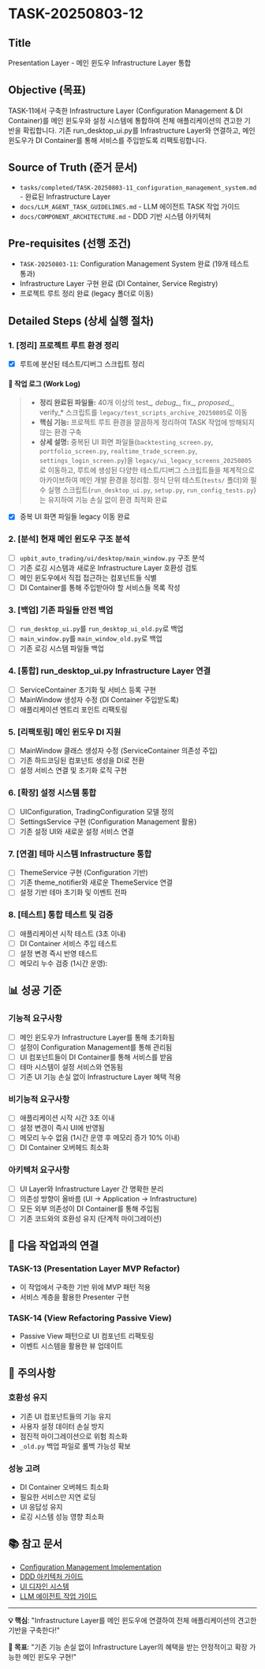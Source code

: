 # TASK-20250803-12

## Title
Presentation Layer - 메인 윈도우 Infrastructure Layer 통합

## Objective (목표)
TASK-11에서 구축한 Infrastructure Layer (Configuration Management & DI Container)를 메인 윈도우와 설정 시스템에 통합하여 전체 애플리케이션의 견고한 기반을 확립합니다. 기존 run_desktop_ui.py를 Infrastructure Layer와 연결하고, 메인 윈도우가 DI Container를 통해 서비스를 주입받도록 리팩토링합니다.

## Source of Truth (준거 문서)
- `tasks/completed/TASK-20250803-11_configuration_management_system.md` - 완료된 Infrastructure Layer
- `docs/LLM_AGENT_TASK_GUIDELINES.md` - LLM 에이전트 TASK 작업 가이드
- `docs/COMPONENT_ARCHITECTURE.md` - DDD 기반 시스템 아키텍처

## Pre-requisites (선행 조건)
- `TASK-20250803-11`: Configuration Management System 완료 (19개 테스트 통과)
- Infrastructure Layer 구현 완료 (DI Container, Service Registry)
- 프로젝트 루트 정리 완료 (legacy 폴더로 이동)

## Detailed Steps (상세 실행 절차)

### 1. **[정리]** 프로젝트 루트 환경 정리
- [X] 루트에 분산된 테스트/디버그 스크립트 정리

#### 📌 작업 로그 (Work Log)
> - **정리 완료된 파일들:** 40개 이상의 test_*, debug_*, fix_*, proposed_*, verify_* 스크립트를 `legacy/test_scripts_archive_20250805`로 이동
> - **핵심 기능:** 프로젝트 루트 환경을 깔끔하게 정리하여 TASK 작업에 방해되지 않는 환경 구축
> - **상세 설명:** 중복된 UI 화면 파일들(`backtesting_screen.py`, `portfolio_screen.py`, `realtime_trade_screen.py`, `settings_login_screen.py`)을 `legacy/ui_legacy_screens_20250805`로 이동하고, 루트에 생성된 다양한 테스트/디버그 스크립트들을 체계적으로 아카이브하여 메인 개발 환경을 정리함. 정식 단위 테스트(`tests/` 폴더)와 필수 실행 스크립트(`run_desktop_ui.py`, `setup.py`, `run_config_tests.py`)는 유지하여 기능 손실 없이 환경 최적화 완료

- [X] 중복 UI 화면 파일들 legacy 이동 완료

### 2. **[분석]** 현재 메인 윈도우 구조 분석
- [ ] `upbit_auto_trading/ui/desktop/main_window.py` 구조 분석
- [ ] 기존 로깅 시스템과 새로운 Infrastructure Layer 호환성 검토
- [ ] 메인 윈도우에서 직접 접근하는 컴포넌트들 식별
- [ ] DI Container를 통해 주입받아야 할 서비스들 목록 작성

### 3. **[백업]** 기존 파일들 안전 백업
- [ ] `run_desktop_ui.py`를 `run_desktop_ui_old.py`로 백업
- [ ] `main_window.py`를 `main_window_old.py`로 백업
- [ ] 기존 로깅 시스템 파일들 백업

### 4. **[통합]** run_desktop_ui.py Infrastructure Layer 연결
- [ ] ServiceContainer 초기화 및 서비스 등록 구현
- [ ] MainWindow 생성자 수정 (DI Container 주입받도록)
- [ ] 애플리케이션 엔트리 포인트 리팩토링

### 5. **[리팩토링]** 메인 윈도우 DI 지원
- [ ] MainWindow 클래스 생성자 수정 (ServiceContainer 의존성 주입)
- [ ] 기존 하드코딩된 컴포넌트 생성을 DI로 전환
- [ ] 설정 서비스 연결 및 초기화 로직 구현

### 6. **[확장]** 설정 시스템 통합
- [ ] UIConfiguration, TradingConfiguration 모델 정의
- [ ] SettingsService 구현 (Configuration Management 활용)
- [ ] 기존 설정 UI와 새로운 설정 서비스 연결

### 7. **[연결]** 테마 시스템 Infrastructure 통합
- [ ] ThemeService 구현 (Configuration 기반)
- [ ] 기존 theme_notifier와 새로운 ThemeService 연결
- [ ] 설정 기반 테마 초기화 및 이벤트 전파

### 8. **[테스트]** 통합 테스트 및 검증
- [ ] 애플리케이션 시작 테스트 (3초 이내)
- [ ] DI Container 서비스 주입 테스트
- [ ] 설정 변경 즉시 반영 테스트
- [ ] 메모리 누수 검증 (1시간 운영):
## 📊 성공 기준

### 기능적 요구사항
- [ ] 메인 윈도우가 Infrastructure Layer를 통해 초기화됨
- [ ] 설정이 Configuration Management를 통해 관리됨
- [ ] UI 컴포넌트들이 DI Container를 통해 서비스를 받음
- [ ] 테마 시스템이 설정 서비스와 연동됨
- [ ] 기존 UI 기능 손실 없이 Infrastructure Layer 혜택 적용

### 비기능적 요구사항
- [ ] 애플리케이션 시작 시간 3초 이내
- [ ] 설정 변경이 즉시 UI에 반영됨
- [ ] 메모리 누수 없음 (1시간 운영 후 메모리 증가 10% 이내)
- [ ] DI Container 오버헤드 최소화

### 아키텍처 요구사항
- [ ] UI Layer와 Infrastructure Layer 간 명확한 분리
- [ ] 의존성 방향이 올바름 (UI → Application → Infrastructure)
- [ ] 모든 외부 의존성이 DI Container를 통해 주입됨
- [ ] 기존 코드와의 호환성 유지 (단계적 마이그레이션)

## 🔗 다음 작업과의 연결

### TASK-13 (Presentation Layer MVP Refactor)
- 이 작업에서 구축한 기반 위에 MVP 패턴 적용
- 서비스 계층을 활용한 Presenter 구현

### TASK-14 (View Refactoring Passive View)
- Passive View 패턴으로 UI 컴포넌트 리팩토링
- 이벤트 시스템을 활용한 뷰 업데이트

## 🚨 주의사항

### 호환성 유지
- 기존 UI 컴포넌트들의 기능 유지
- 사용자 설정 데이터 손실 방지
- 점진적 마이그레이션으로 위험 최소화
- `_old.py` 백업 파일로 롤백 가능성 확보

### 성능 고려
- DI Container 오버헤드 최소화
- 필요한 서비스만 지연 로딩
- UI 응답성 유지
- 로깅 시스템 성능 영향 최소화

## 📚 참고 문서

- [Configuration Management Implementation](../completed/TASK-20250803-11_configuration_management_system.md)
- [DDD 아키텍처 가이드](../../docs/COMPONENT_ARCHITECTURE.md)
- [UI 디자인 시스템](../../docs/UI_DESIGN_SYSTEM.md)
- [LLM 에이전트 작업 가이드](../../docs/LLM_AGENT_TASK_GUIDELINES.md)

---

**💡 핵심**: "Infrastructure Layer를 메인 윈도우에 연결하여 전체 애플리케이션의 견고한 기반을 구축한다!"

**🎯 목표**: "기존 기능 손실 없이 Infrastructure Layer의 혜택을 받는 안정적이고 확장 가능한 메인 윈도우 구현!"
